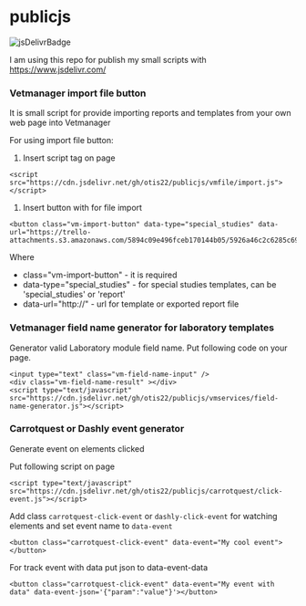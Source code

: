 # publicjs

![jsDelivrBadge](https://data.jsdelivr.com/v1/package/gh/otis22/publicjs/badge)

I am using this repo for publish my small scripts with https://www.jsdelivr.com/

### Vetmanager import file button 

It is small script for provide importing reports and templates from your own web page into Vetmanager 

For using import file button: 

1. Insert script tag on page 

```
<script src="https://cdn.jsdelivr.net/gh/otis22/publicjs/vmfile/import.js"></script>
```

1. Insert button with for file import 

```
<button class="vm-import-button" data-type="special_studies" data-url="https://trello-attachments.s3.amazonaws.com/5894c09e496fceb170144b05/5926a46c2c6285c695c50f7b/2e720938b94ab38f11f0a240f586fa21/%D0%A3%D0%97%D0%98_%D1%81%D0%B5%D1%80%D0%B4%D1%86%D0%B0.txt">Импорт</button>
```

Where

* class="vm-import-button" - it is required
* data-type="special_studies" - for special studies templates, can be 'special_studies' or 'report'
* data-url="http://" - url for template or exported report file


### Vetmanager field name generator for laboratory templates 

Generator valid Laboratory module field name. Put following code on your page.

```
<input type="text" class="vm-field-name-input" />
<div class="vm-field-name-result" ></div>
<script type="text/javascript" src="https://cdn.jsdelivr.net/gh/otis22/publicjs/vmservices/field-name-generator.js"></script>
```

### Carrotquest or Dashly event generator 

Generate event on elements clicked 

Put following script on page

```
<script type="text/javascript" src="https://cdn.jsdelivr.net/gh/otis22/publicjs/carrotquest/click-event.js"></script>
```

Add class `carrotquest-click-event` or `dashly-click-event`  for watching elements and set event name to `data-event`

```
<button class="carrotquest-click-event" data-event="My cool event"></button>
```

For track event with data put json to data-event-data

```
<button class="carrotquest-click-event" data-event="My event with data" data-event-json='{"param":"value"}'></button>
```
